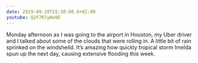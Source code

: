 ```yaml
---
date: 2019-09-20T15:30:00.0+02:00
youtube: Q2F7R7yWo0E
---
```


Monday afternoon as I was going to the airport in Houston, my Uber driver and I talked about some of the clouds that were rolling in. A little bit of rain sprinked on the windsheild. It’s amazing how quickly tropical storm Imelda spun up the next day, causing extensive flooding this week.
